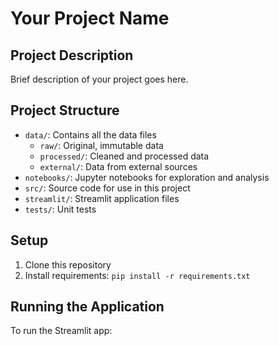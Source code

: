 # Your Project Name

## Project Description
Brief description of your project goes here.

## Project Structure
- `data/`: Contains all the data files
  - `raw/`: Original, immutable data
  - `processed/`: Cleaned and processed data
  - `external/`: Data from external sources
- `notebooks/`: Jupyter notebooks for exploration and analysis
- `src/`: Source code for use in this project
- `streamlit/`: Streamlit application files
- `tests/`: Unit tests

## Setup
1. Clone this repository
2. Install requirements:   ```
   pip install -r requirements.txt   ```

## Running the Application
To run the Streamlit app: